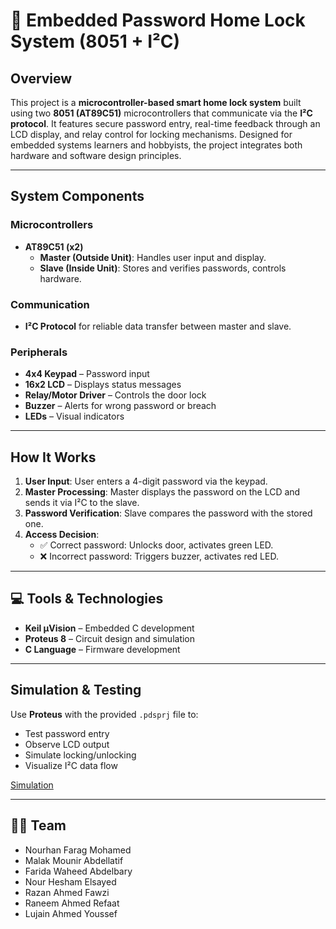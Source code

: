 # 🔐 Embedded Password Home Lock System (8051 + I²C)

## Overview
This project is a **microcontroller-based smart home lock system** built using two **8051 (AT89C51)** microcontrollers that communicate via the **I²C protocol**. It features secure password entry, real-time feedback through an LCD display, and relay control for locking mechanisms. Designed for embedded systems learners and hobbyists, the project integrates both hardware and software design principles.

---

## System Components

### Microcontrollers
- **AT89C51 (x2)**
  - **Master (Outside Unit)**: Handles user input and display.
  - **Slave (Inside Unit)**: Stores and verifies passwords, controls hardware.

### Communication
- **I²C Protocol** for reliable data transfer between master and slave.

### Peripherals
- **4x4 Keypad** – Password input
- **16x2 LCD** – Displays status messages
- **Relay/Motor Driver** – Controls the door lock
- **Buzzer** – Alerts for wrong password or breach
- **LEDs** – Visual indicators

---

## How It Works

1. **User Input**: User enters a 4-digit password via the keypad.
2. **Master Processing**: Master displays the password on the LCD and sends it via I²C to the slave.
3. **Password Verification**: Slave compares the password with the stored one.
4. **Access Decision**:
   - ✅ Correct password: Unlocks door, activates green LED.
   - ❌ Incorrect password: Triggers buzzer, activates red LED.

---

## 💻 Tools & Technologies

- **Keil µVision** – Embedded C development
- **Proteus 8** – Circuit design and simulation
- **C Language** – Firmware development

---

## Simulation & Testing

Use **Proteus** with the provided `.pdsprj` file to:
- Test password entry
- Observe LCD output
- Simulate locking/unlocking
- Visualize I²C data flow

[Simulation](simulation.jpg)

---

## 👨‍💻 Team

- Nourhan Farag Mohamed
- Malak Mounir Abdellatif
- Farida Waheed Abdelbary
- Nour Hesham Elsayed
- Razan Ahmed Fawzi
- Raneem Ahmed Refaat
- Lujain Ahmed Youssef
